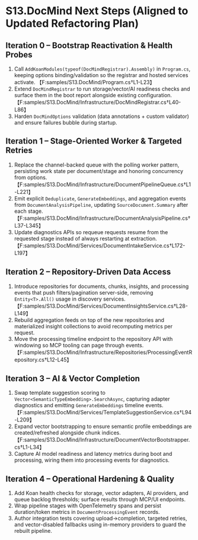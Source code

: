 # S13.DocMind Next Steps (Aligned to Updated Refactoring Plan)

## Iteration 0 – Bootstrap Reactivation & Health Probes
1. Call `AddKoanModules(typeof(DocMindRegistrar).Assembly)` in `Program.cs`, keeping options binding/validation so the registrar and hosted services activate. 【F:samples/S13.DocMind/Program.cs†L1-L23】
2. Extend `DocMindRegistrar` to run storage/vector/AI readiness checks and surface them in the boot report alongside existing configuration. 【F:samples/S13.DocMind/Infrastructure/DocMindRegistrar.cs†L40-L86】
3. Harden `DocMindOptions` validation (data annotations + custom validator) and ensure failures bubble during startup.

## Iteration 1 – Stage-Oriented Worker & Targeted Retries
1. Replace the channel-backed queue with the polling worker pattern, persisting work state per document/stage and honoring concurrency from options. 【F:samples/S13.DocMind/Infrastructure/DocumentPipelineQueue.cs†L1-L221】
2. Emit explicit `Deduplicate`, `GenerateEmbeddings`, and aggregation events from `DocumentAnalysisPipeline`, updating `SourceDocument.Summary` after each stage. 【F:samples/S13.DocMind/Infrastructure/DocumentAnalysisPipeline.cs†L37-L345】
3. Update diagnostics APIs so requeue requests resume from the requested stage instead of always restarting at extraction. 【F:samples/S13.DocMind/Services/DocumentIntakeService.cs†L172-L197】

## Iteration 2 – Repository-Driven Data Access
1. Introduce repositories for documents, chunks, insights, and processing events that push filters/pagination server-side, removing `Entity<T>.All()` usage in discovery services. 【F:samples/S13.DocMind/Services/DocumentInsightsService.cs†L28-L149】
2. Rebuild aggregation feeds on top of the new repositories and materialized insight collections to avoid recomputing metrics per request.
3. Move the processing timeline endpoint to the repository API with windowing so MCP tooling can page through events. 【F:samples/S13.DocMind/Infrastructure/Repositories/ProcessingEventRepository.cs†L12-L45】

## Iteration 3 – AI & Vector Completion
1. Swap template suggestion scoring to `Vector<SemanticTypeEmbedding>.SearchAsync`, capturing adapter diagnostics and emitting `GenerateEmbeddings` timeline events. 【F:samples/S13.DocMind/Services/TemplateSuggestionService.cs†L94-L209】
2. Expand vector bootstrapping to ensure semantic profile embeddings are created/refreshed alongside chunk indices. 【F:samples/S13.DocMind/Infrastructure/DocumentVectorBootstrapper.cs†L1-L34】
3. Capture AI model readiness and latency metrics during boot and processing, wiring them into processing events for diagnostics.

## Iteration 4 – Operational Hardening & Quality
1. Add Koan health checks for storage, vector adapters, AI providers, and queue backlog thresholds; surface results through MCP/UI endpoints.
2. Wrap pipeline stages with OpenTelemetry spans and persist duration/token metrics in `DocumentProcessingEvent` records.
3. Author integration tests covering upload→completion, targeted retries, and vector-disabled fallbacks using in-memory providers to guard the rebuilt pipeline.
